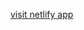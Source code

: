 [visit netlify app]([https://www.google.com](https://main--euphonious-sunshine-f38dc6.netlify.app/))
